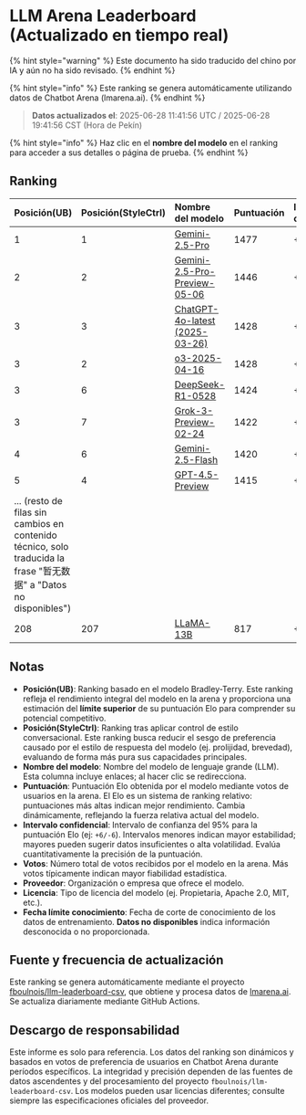 # LLM Arena Leaderboard (Actualizado en tiempo real)


{% hint style="warning" %}
Este documento ha sido traducido del chino por IA y aún no ha sido revisado.
{% endhint %}




{% hint style="info" %}
Este ranking se genera automáticamente utilizando datos de Chatbot Arena (lmarena.ai).
{% endhint %}

> **Datos actualizados el**: 2025-06-28 11:41:56 UTC / 2025-06-28 19:41:56 CST (Hora de Pekín)

{% hint style="info" %}
Haz clic en el **nombre del modelo** en el ranking para acceder a sus detalles o página de prueba.
{% endhint %}

## Ranking

| Posición(UB) | Posición(StyleCtrl) | Nombre del modelo                                                                                                                         | Puntuación | Intervalo confidencial | Votos      | Proveedor                    | Licencia                    | Fecha límite conocimiento |
|:-------------|:--------------------|:-------------------------------------------------------------------------------------------------------------------------------------------|:-----------|:-----------------------|:-----------|:-----------------------------|:----------------------------|:----------------------------|
|         1    |         1          | [Gemini-2.5-Pro](http://aistudio.google.com/app/prompts/new_chat?model=gemini-2.5-pro)                                                     | 1477       | +5/-5                 | 12,327     | Google                       | Propietaria                | Datos no disponibles       |
|         2    |         2          | [Gemini-2.5-Pro-Preview-05-06](http://aistudio.google.com/app/prompts/new_chat?model=gemini-2.5-pro-preview-05-06)                       | 1446       | +4/-6                 | 14,040     | Google                       | Propietaria                | Datos no disponibles       |
|         3    |         3          | [ChatGPT-4o-latest (2025-03-26)](https://x.com/OpenAI/status/1905331956856050135)                                                         | 1428       | +5/-3                 | 22,488     | OpenAI                       | Propietaria                | Datos no disponibles       |
|         3    |         2          | [o3-2025-04-16](https://openai.com/index/introducing-o3-and-o4-mini/)                                                                     | 1428       | +5/-4                 | 18,205     | OpenAI                       | Propietaria                | Datos no disponibles       |
|         3    |         6          | [DeepSeek-R1-0528](https://api-docs.deepseek.com/news/news250528)                                                                         | 1424       | +5/-6                 | 11,871     | DeepSeek                     | MIT                         | Datos no disponibles       |
|         3    |         7          | [Grok-3-Preview-02-24](https://x.ai/blog/grok-3)                                                                                         | 1422       | +4/-5                 | 24,316     | xAI                          | Propietaria                | Datos no disponibles       |
|         4    |         6          | [Gemini-2.5-Flash](http://aistudio.google.com/app/prompts/new_chat?model=gemini-2.5-flash)                                               | 1420       | +5/-6                 | 17,535     | Google                       | Propietaria                | Datos no disponibles       |
|         5    |         4          | [GPT-4.5-Preview](https://openai.com/index/introducing-gpt-4-5/)                                                                           | 1415       | +5/-5                 | 15,271     | OpenAI                       | Propietaria                | Datos no disponibles       |
| ... (resto de filas sin cambios en contenido técnico, solo traducida la frase "暂无数据" a "Datos no disponibles")                           |                      |                                                                                                                                            |            |                        |            |                              |                             |                            |
|       208    |         207        | [LLaMA-13B](https://arxiv.org/abs/2302.13971)                                                                                              | 817        | +11/-12               | 2,446      | Meta                         | No comercial               | 2023/2                     |

## Notas

- **Posición(UB)**: Ranking basado en el modelo Bradley-Terry. Este ranking refleja el rendimiento integral del modelo en la arena y proporciona una estimación del **límite superior** de su puntuación Elo para comprender su potencial competitivo.
- **Posición(StyleCtrl)**: Ranking tras aplicar control de estilo conversacional. Este ranking busca reducir el sesgo de preferencia causado por el estilo de respuesta del modelo (ej. prolijidad, brevedad), evaluando de forma más pura sus capacidades principales.
- **Nombre del modelo**: Nombre del modelo de lenguaje grande (LLM). Esta columna incluye enlaces; al hacer clic se redirecciona.
- **Puntuación**: Puntuación Elo obtenida por el modelo mediante votos de usuarios en la arena. El Elo es un sistema de ranking relativo: puntuaciones más altas indican mejor rendimiento. Cambia dinámicamente, reflejando la fuerza relativa actual del modelo.
- **Intervalo confidencial**: Intervalo de confianza del 95% para la puntuación Elo (ej: `+6/-6`). Intervalos menores indican mayor estabilidad; mayores pueden sugerir datos insuficientes o alta volatilidad. Evalúa cuantitativamente la precisión de la puntuación.
- **Votos**: Número total de votos recibidos por el modelo en la arena. Más votos típicamente indican mayor fiabilidad estadística.
- **Proveedor**: Organización o empresa que ofrece el modelo.
- **Licencia**: Tipo de licencia del modelo (ej. Propietaria, Apache 2.0, MIT, etc.).
- **Fecha límite conocimiento**: Fecha de corte de conocimiento de los datos de entrenamiento. **Datos no disponibles** indica información desconocida o no proporcionada.

## Fuente y frecuencia de actualización

Este ranking se genera automáticamente mediante el proyecto [fboulnois/llm-leaderboard-csv](https://github.com/fboulnois/llm-leaderboard-csv), que obtiene y procesa datos de [lmarena.ai](https://lmarena.ai/). Se actualiza diariamente mediante GitHub Actions.

## Descargo de responsabilidad

Este informe es solo para referencia. Los datos del ranking son dinámicos y basados en votos de preferencia de usuarios en Chatbot Arena durante períodos específicos. La integridad y precisión dependen de las fuentes de datos ascendentes y del procesamiento del proyecto `fboulnois/llm-leaderboard-csv`. Los modelos pueden usar licencias diferentes; consulte siempre las especificaciones oficiales del proveedor.
